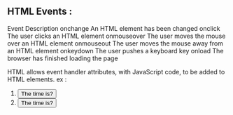 ## HTML Events :

Event	            Description
onchange	        An HTML element has been changed
onclick	The         user clicks an HTML element
onmouseover	        The user moves the mouse over an HTML element
onmouseout	        The user moves the mouse away from an HTML element
onkeydown	        The user pushes a keyboard key
onload	            The browser has finished loading the page


HTML allows event handler attributes, with JavaScript code, to be added to HTML elements.
ex :
1. <button onclick="document.getElementById('demo').innerHTML = Date()">The time is?</button>
2. <button onclick="displayDate()">The time is?</button>